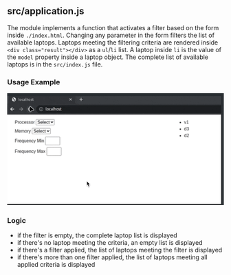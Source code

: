 ## src/application.js

The module implements a function that activates a filter based on the form inside `./index.html`.
Changing any parameter in the form filters the list of available laptops.
Laptops meeting the filtering criteria are rendered inside `<div class="result"></div>` as a `ul`/`li` list. A laptop inside `li` is the value of the `model` property inside a laptop object.
The complete list of available laptops is in the `src/index.js` file.

### Usage Example

![usage example](resources/usage-example.gif)

### Logic

- if the filter is empty, the complete laptop list is displayed
- if there's no laptop meeting the criteria, an empty list is displayed
- if there's a filter applied, the list of laptops meeting the filter is displayed
- if there's more than one filter applied, the list of laptops meeting all applied criteria is displayed
